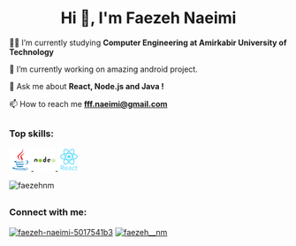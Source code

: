 <h1 align="center">Hi 👋, I'm Faezeh Naeimi</h1>

 👨‍💻 I’m currently studying **Computer Engineering at Amirkabir University of Technology**

 🔭 I’m currently working on amazing android project.

 💬 Ask me about **React, Node.js and Java !**
 
 📫 How to reach me **fff.naeimi@gmail.com**



## <h3 align="left">Top skills:</h3>
<p align="left"> <a href="https://www.java.com" target="_blank"> <img src="https://raw.githubusercontent.com/devicons/devicon/master/icons/java/java-original.svg" alt="java" width="40" height="40"/> </a> <a href="https://nodejs.org" target="_blank"> <img src="https://raw.githubusercontent.com/devicons/devicon/master/icons/nodejs/nodejs-original-wordmark.svg" alt="nodejs" width="40" height="40"/> </a> <a href="https://reactjs.org/" target="_blank"> <img src="https://raw.githubusercontent.com/devicons/devicon/master/icons/react/react-original-wordmark.svg" alt="react" width="40" height="40"/> </a> </p>

<p><img align="center" src="https://github-readme-stats.vercel.app/api/top-langs?username=faezehnm&show_icons=true&locale=en&layout=compact" alt="faezehnm" /></p>


## <h3 align="left">Connect with me:</h3>
<p align="left">
<a href="https://linkedin.com/in/faezeh-naeimi-5017541b3" target="blank"><img align="center" src="https://raw.githubusercontent.com/rahuldkjain/github-profile-readme-generator/master/src/images/icons/Social/linked-in-alt.svg" alt="faezeh-naeimi-5017541b3" height="30" width="40" /></a>
<a href="https://instagram.com/faezeh__nm" target="blank"><img align="center" src="https://raw.githubusercontent.com/rahuldkjain/github-profile-readme-generator/master/src/images/icons/Social/instagram.svg" alt="faezeh__nm" height="30" width="40" /></a>
</p>
